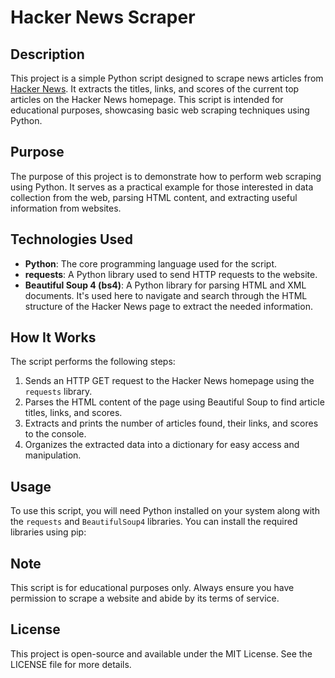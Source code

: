 # Hacker News Scraper

## Description

This project is a simple Python script designed to scrape news articles from [Hacker News](https://news.ycombinator.com/). It extracts the titles, links, and scores of the current top articles on the Hacker News homepage. This script is intended for educational purposes, showcasing basic web scraping techniques using Python.

## Purpose

The purpose of this project is to demonstrate how to perform web scraping using Python. It serves as a practical example for those interested in data collection from the web, parsing HTML content, and extracting useful information from websites.

## Technologies Used

- **Python**: The core programming language used for the script.
- **requests**: A Python library used to send HTTP requests to the website.
- **Beautiful Soup 4 (bs4)**: A Python library for parsing HTML and XML documents. It's used here to navigate and search through the HTML structure of the Hacker News page to extract the needed information.

## How It Works

The script performs the following steps:
1. Sends an HTTP GET request to the Hacker News homepage using the `requests` library.
2. Parses the HTML content of the page using Beautiful Soup to find article titles, links, and scores.
3. Extracts and prints the number of articles found, their links, and scores to the console.
4. Organizes the extracted data into a dictionary for easy access and manipulation.

## Usage

To use this script, you will need Python installed on your system along with the `requests` and `BeautifulSoup4` libraries. You can install the required libraries using pip:

## Note

This script is for educational purposes only. Always ensure you have permission to scrape a website and abide by its terms of service.

## License

This project is open-source and available under the MIT License. See the LICENSE file for more details.
